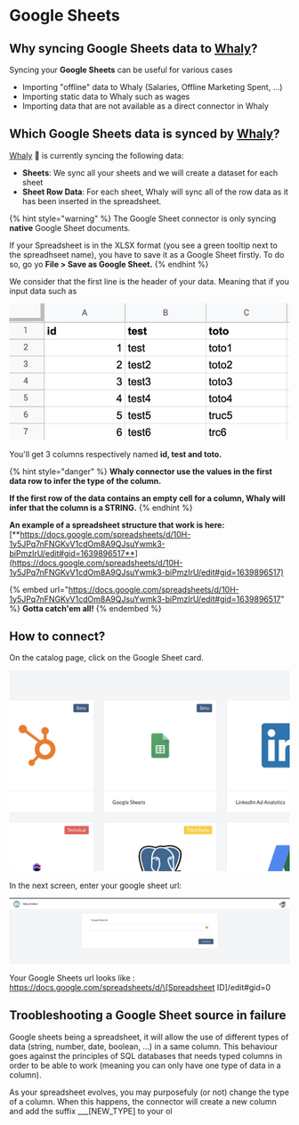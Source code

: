 # Google Sheets

## **Why syncing Google Sheets data to** [**Whaly**](https://whaly.io)**?**

Syncing your **Google Sheets** can be useful for various cases

* Importing "offline" data to Whaly (Salaries, Offline Marketing Spent, ...)
* Importing static data to Whaly such as wages
* Importing data that are not available as a direct connector in Whaly

## Which **Google Sheets** data is synced by [Whaly](https://whaly.io)?

[Whaly](https://whaly.io) 🐳 is currently syncing the following data:

* **Sheets**: We sync all your sheets and we will create a dataset for each sheet
* **Sheet Row Data**: For each sheet, Whaly will sync all of the row data as it has been inserted in the spreadsheet.

{% hint style="warning" %}
The Google Sheet connector is only syncing **native** Google Sheet documents.&#x20;

If your Spreadsheet is in the XLSX format (you see a green tooltip next to the spreadhseet name), you have to save it as a Google Sheet firstly. To do so, go yo **File > Save as Google Sheet.**
{% endhint %}

We consider that the first line is the header of your data. Meaning that if you input data such as&#x20;

![](<../../../.gitbook/assets/image (131).png>)

You'll get 3 columns respectively named **id, test and toto.**

{% hint style="danger" %}
**Whaly connector use the values in the first data row to infer the type of the column.**&#x20;

**If the first row of the data contains an empty cell for a column, Whaly will infer that the column is a STRING.**
{% endhint %}

**An example of a spreadsheet structure that work is here:** [**https://docs.google.com/spreadsheets/d/10H-1y5JPq7nFNGKvV1cdOm8A9QJsuYwmk3-biPmzIrU/edit#gid=1639896517**](https://docs.google.com/spreadsheets/d/10H-1y5JPq7nFNGKvV1cdOm8A9QJsuYwmk3-biPmzIrU/edit#gid=1639896517)

{% embed url="https://docs.google.com/spreadsheets/d/10H-1y5JPq7nFNGKvV1cdOm8A9QJsuYwmk3-biPmzIrU/edit#gid=1639896517" %}
**Gotta catch'em all!**
{% endembed %}

## How to connect?

On the catalog page, click on the Google Sheet card.

![](<../../../.gitbook/assets/image (132).png>)

In the next screen, enter your google sheet url:

![](<../../../.gitbook/assets/image (133).png>)

Your Google Sheets url looks like : https://docs.google.com/spreadsheets/d/\[Spreadsheet ID]/edit#gid=0

## Troobleshooting a Google Sheet source in failure

Google sheets being a spreadsheet, it will allow the use of different types of data (string, number, date, boolean, ...) in a same column. This behaviour goes against the principles of SQL databases that needs typed columns in order to be able to work (meaning you can only have one type of data in a column).

As your spreadsheet evolves, you may purposefuly (or not) change the type of a column. When this happens, the connector will create a new column and add the suffix \_\_\_\[NEW\_TYPE] to your ol
